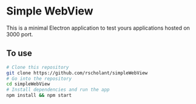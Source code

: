 # Simple WebView

This is a minimal Electron application to test yours applications hosted on 3000 port.

## To use

```bash
# Clone this repository
git clone https://github.com/rscholant/simpleWebView
# Go into the repository
cd simpleWebView
# Install dependencies and run the app
npm install && npm start
```